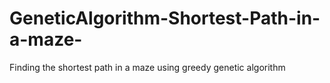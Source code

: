 # GeneticAlgorithm-Shortest-Path-in-a-maze-
Finding the shortest path in a maze using greedy genetic algorithm
